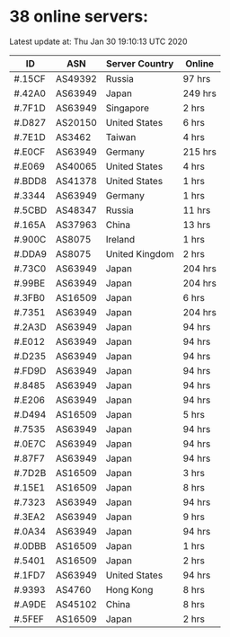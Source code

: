 # 38 online servers:

Latest update at: Thu Jan 30 19:10:13 UTC 2020

| ID | ASN | Server Country | Online |
| -- | --- | -------------- | ------ |
| #.15CF | AS49392 | Russia | 97 hrs |
| #.42A0 | AS63949 | Japan | 249 hrs |
| #.7F1D | AS63949 | Singapore | 2 hrs |
| #.D827 | AS20150 | United States | 6 hrs |
| #.7E1D | AS3462 | Taiwan | 4 hrs |
| #.E0CF | AS63949 | Germany | 215 hrs |
| #.E069 | AS40065 | United States | 4 hrs |
| #.BDD8 | AS41378 | United States | 1 hrs |
| #.3344 | AS63949 | Germany | 1 hrs |
| #.5CBD | AS48347 | Russia | 11 hrs |
| #.165A | AS37963 | China | 13 hrs |
| #.900C | AS8075 | Ireland | 1 hrs |
| #.DDA9 | AS8075 | United Kingdom | 2 hrs |
| #.73C0 | AS63949 | Japan | 204 hrs |
| #.99BE | AS63949 | Japan | 204 hrs |
| #.3FB0 | AS16509 | Japan | 6 hrs |
| #.7351 | AS63949 | Japan | 204 hrs |
| #.2A3D | AS63949 | Japan | 94 hrs |
| #.E012 | AS63949 | Japan | 94 hrs |
| #.D235 | AS63949 | Japan | 94 hrs |
| #.FD9D | AS63949 | Japan | 94 hrs |
| #.8485 | AS63949 | Japan | 94 hrs |
| #.E206 | AS63949 | Japan | 94 hrs |
| #.D494 | AS16509 | Japan | 5 hrs |
| #.7535 | AS63949 | Japan | 94 hrs |
| #.0E7C | AS63949 | Japan | 94 hrs |
| #.87F7 | AS63949 | Japan | 94 hrs |
| #.7D2B | AS16509 | Japan | 3 hrs |
| #.15E1 | AS16509 | Japan | 8 hrs |
| #.7323 | AS63949 | Japan | 94 hrs |
| #.3EA2 | AS63949 | Japan | 9 hrs |
| #.0A34 | AS63949 | Japan | 94 hrs |
| #.0DBB | AS16509 | Japan | 1 hrs |
| #.5401 | AS16509 | Japan | 2 hrs |
| #.1FD7 | AS63949 | United States | 94 hrs |
| #.9393 | AS4760 | Hong Kong | 8 hrs |
| #.A9DE | AS45102 | China | 8 hrs |
| #.5FEF | AS16509 | Japan | 2 hrs |


